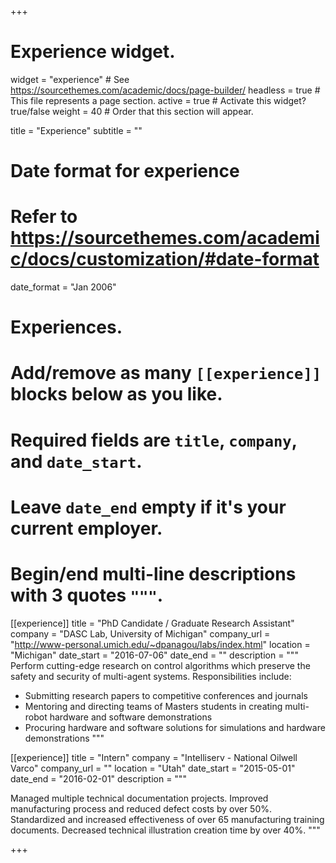 +++
# Experience widget.
widget = "experience"  # See https://sourcethemes.com/academic/docs/page-builder/
headless = true  # This file represents a page section.
active = true  # Activate this widget? true/false
weight = 40  # Order that this section will appear.

title = "Experience"
subtitle = ""

# Date format for experience
#   Refer to https://sourcethemes.com/academic/docs/customization/#date-format
date_format = "Jan 2006"

# Experiences.
#   Add/remove as many `[[experience]]` blocks below as you like.
#   Required fields are `title`, `company`, and `date_start`.
#   Leave `date_end` empty if it's your current employer.
#   Begin/end multi-line descriptions with 3 quotes `"""`.
[[experience]]
  title = "PhD Candidate / Graduate Research Assistant"
  company = "DASC Lab, University of Michigan"
  company_url = "http://www-personal.umich.edu/~dpanagou/labs/index.html"
  location = "Michigan"
  date_start = "2016-07-06"
  date_end = ""
  description = """
  Perform cutting-edge research on control algorithms which preserve the safety and security of multi-agent systems. Responsibilities include:
  
  * Submitting research papers to competitive conferences and journals
  * Mentoring and directing teams of Masters students in creating multi-robot hardware and software demonstrations
  * Procuring hardware and software solutions for simulations and hardware demonstrations
  """

[[experience]]
  title = "Intern"
  company = "Intelliserv - National Oilwell Varco"
  company_url = ""
  location = "Utah"
  date_start = "2015-05-01"
  date_end = "2016-02-01"
  description = """
  
  Managed multiple technical documentation projects. Improved manufacturing process and reduced defect costs by over 50%. Standardized and increased effectiveness of over 65 manufacturing training documents. Decreased technical illustration creation time by over 40%.
"""

+++
